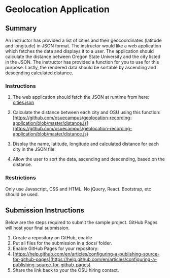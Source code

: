 

# Geolocation Application

## Summary

An instructor has provided a list of cities and their geocoordinates (latitude and longitude) in JSON format. The instructor would like a web application which fetches the data and displays it to a user. The application should calculate the distance between Oregon State University and the city listed in the JSON. The instructor has provided a function for you to use for this purpose. Lastly, the rendered data should be sortable by ascending and descending calculated distance.

### Instructions

1. The web application should fetch the JSON at runtime from here: [cities.json](https://s3-us-west-2.amazonaws.com/cdt-web-storage/cities.json)

2. Calculate the distance between each city and OSU using this function:
[https://github.com/osuecampus/geolocation-recording-application/blob/master/distance.js](https://github.com/osuecampus/geolocation-recording-application/blob/master/distance.js)

3. Display the name, latitude, longitude and calculated distance for each city in the JSON file.

4. Allow the user to sort the data, ascending and descending, based on the distance.

### Restrictions

Only use Javascript, CSS and HTML. No jQuery, React. Bootstrap, etc should be used.


## Submission Instructions

Below are the steps required to submit the sample project. GitHub Pages will host your final submission.

1. Create a repository on GitHub, enable 
2. Put all files for the submission in a docs/ folder.
3. Enable GitHub Pages for your repository:
4. [https://help.github.com/en/articles/configuring-a-publishing-source-for-github-pages](https://help.github.com/en/articles/configuring-a-publishing-source-for-github-pages)
5. Share the link back to your the OSU hiring contact.

